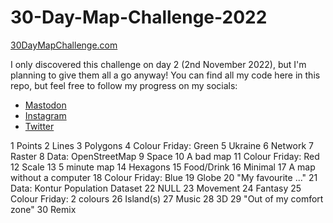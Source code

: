 # 30-Day-Map-Challenge-2022

[30DayMapChallenge.com](https://30daymapchallenge.com/)

I only discovered this challenge on day 2 (2nd November 2022), but I'm planning to give them all a go anyway!
You can find all my code here in this repo, but feel free to follow my progress on my socials:
* [Mastodon](https://tech.lgbt/@DataScienceNot2)
* [Instagram](https://www.instagram.com/datasciencenot2/)
* [Twitter](https://twitter.com/datasciencenot2)

1 Points
2 Lines
3 Polygons
4 Colour Friday: Green
5 Ukraine
6 Network
7 Raster
8 Data: OpenStreetMap
9 Space
10 A bad map
11 Colour Friday: Red
12 Scale
13 5 minute map
14 Hexagons
15 Food/Drink
16 Minimal
17 A map without a computer
18 Colour Friday: Blue
19 Globe
20 "My favourite ..."
21 Data: Kontur Population Dataset
22 NULL
23 Movement
24 Fantasy
25 Colour Friday: 2 colours
26 Island(s)
27 Music
28 3D
29 "Out of my comfort zone"
30 Remix